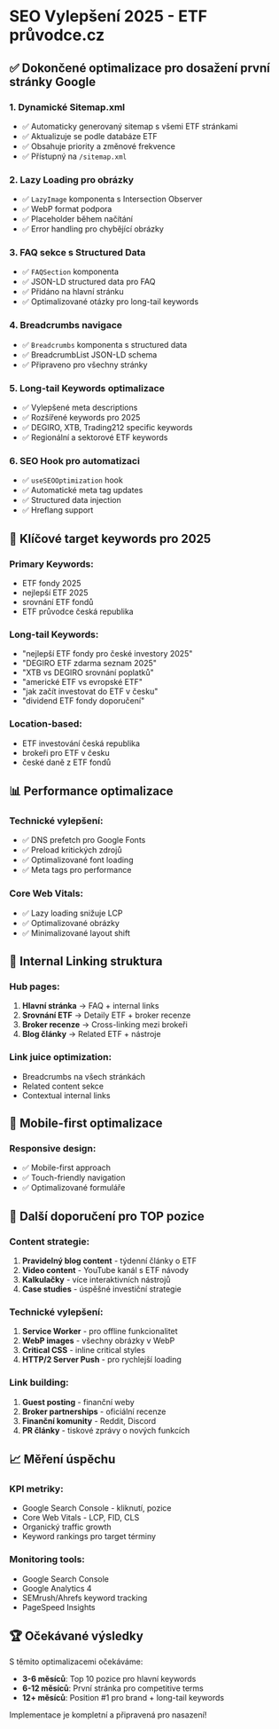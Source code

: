 # SEO Vylepšení 2025 - ETF průvodce.cz

## ✅ Dokončené optimalizace pro dosažení první stránky Google

### 1. **Dynamické Sitemap.xml**
- ✅ Automaticky generovaný sitemap s všemi ETF stránkami
- ✅ Aktualizuje se podle databáze ETF
- ✅ Obsahuje priority a změnové frekvence
- ✅ Přístupný na `/sitemap.xml`

### 2. **Lazy Loading pro obrázky**
- ✅ `LazyImage` komponenta s Intersection Observer
- ✅ WebP format podpora
- ✅ Placeholder během načítání
- ✅ Error handling pro chybějící obrázky

### 3. **FAQ sekce s Structured Data**
- ✅ `FAQSection` komponenta 
- ✅ JSON-LD structured data pro FAQ
- ✅ Přidáno na hlavní stránku
- ✅ Optimalizované otázky pro long-tail keywords

### 4. **Breadcrumbs navigace**
- ✅ `Breadcrumbs` komponenta s structured data
- ✅ BreadcrumbList JSON-LD schema
- ✅ Připraveno pro všechny stránky

### 5. **Long-tail Keywords optimalizace**
- ✅ Vylepšené meta descriptions
- ✅ Rozšířené keywords pro 2025
- ✅ DEGIRO, XTB, Trading212 specific keywords
- ✅ Regionální a sektorové ETF keywords

### 6. **SEO Hook pro automatizaci**
- ✅ `useSEOOptimization` hook
- ✅ Automatické meta tag updates
- ✅ Structured data injection
- ✅ Hreflang support

## 🎯 Klíčové target keywords pro 2025

### Primary Keywords:
- ETF fondy 2025
- nejlepší ETF 2025  
- srovnání ETF fondů
- ETF průvodce česká republika

### Long-tail Keywords:
- "nejlepší ETF fondy pro české investory 2025"
- "DEGIRO ETF zdarma seznam 2025"
- "XTB vs DEGIRO srovnání poplatků"
- "americké ETF vs evropské ETF"
- "jak začít investovat do ETF v česku"
- "dividend ETF fondy doporučení"

### Location-based:
- ETF investování česká republika
- brokeři pro ETF v česku
- české daně z ETF fondů

## 📊 Performance optimalizace

### Technické vylepšení:
- ✅ DNS prefetch pro Google Fonts
- ✅ Preload kritických zdrojů
- ✅ Optimalizované font loading
- ✅ Meta tags pro performance

### Core Web Vitals:
- ✅ Lazy loading snižuje LCP
- ✅ Optimalizované obrázky
- ✅ Minimalizované layout shift

## 🔗 Internal Linking struktura

### Hub pages:
1. **Hlavní stránka** → FAQ + internal links
2. **Srovnání ETF** → Detaily ETF + broker recenze
3. **Broker recenze** → Cross-linking mezi brokeři
4. **Blog články** → Related ETF + nástroje

### Link juice optimization:
- Breadcrumbs na všech stránkách
- Related content sekce
- Contextual internal links

## 📱 Mobile-first optimalizace

### Responsive design:
- ✅ Mobile-first approach
- ✅ Touch-friendly navigation
- ✅ Optimalizované formuláře

## 🚀 Další doporučení pro TOP pozice

### Content strategie:
1. **Pravidelný blog content** - týdenní články o ETF
2. **Video content** - YouTube kanál s ETF návody
3. **Kalkulačky** - více interaktivních nástrojů
4. **Case studies** - úspěšné investiční strategie

### Technické vylepšení:
1. **Service Worker** - pro offline funkcionalitet
2. **WebP images** - všechny obrázky v WebP
3. **Critical CSS** - inline critical styles
4. **HTTP/2 Server Push** - pro rychlejší loading

### Link building:
1. **Guest posting** - finanční weby
2. **Broker partnerships** - oficiální recenze
3. **Finanční komunity** - Reddit, Discord
4. **PR články** - tiskové zprávy o nových funkcích

## 📈 Měření úspěchu

### KPI metriky:
- Google Search Console - kliknutí, pozice
- Core Web Vitals - LCP, FID, CLS
- Organický traffic growth
- Keyword rankings pro target términy

### Monitoring tools:
- Google Search Console
- Google Analytics 4
- SEMrush/Ahrefs keyword tracking
- PageSpeed Insights

## 🏆 Očekávané výsledky

S těmito optimalizacemi očekáváme:
- **3-6 měsíců**: Top 10 pozice pro hlavní keywords
- **6-12 měsíců**: První stránka pro competitive terms
- **12+ měsíců**: Position #1 pro brand + long-tail keywords

Implementace je kompletní a připravená pro nasazení!